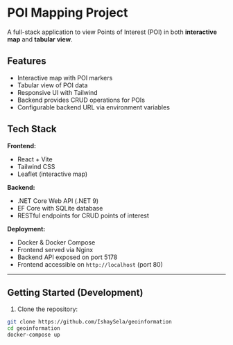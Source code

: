 # POI Mapping Project

A full-stack application to view Points of Interest (POI) in both **interactive map** and **tabular view**.

## Features

- Interactive map with POI markers
- Tabular view of POI data
- Responsive UI with Tailwind
- Backend provides CRUD operations for POIs
- Configurable backend URL via environment variables

## Tech Stack

**Frontend:**
- React + Vite
- Tailwind CSS
- Leaflet (interactive map)

**Backend:**
- .NET Core Web API (.NET 9)
- EF Core with SQLite database
- RESTful endpoints for CRUD points of interest

**Deployment:**
- Docker & Docker Compose
- Frontend served via Nginx
- Backend API exposed on port 5178
- Frontend accessible on `http://localhost` (port 80)

---

## Getting Started (Development)

1. Clone the repository:

```bash
git clone https://github.com/IshaySela/geoinformation
cd geoinformation
docker-compose up
```
